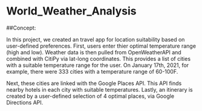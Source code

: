 # World_Weather_Analysis

##Concept:

In this project, we created an travel app for location suitability based on user-defined preferences. First, users enter thier optimal temperature range (high and low). Weather data is then pulled from OpenWeatherAPI and combined with CitiPy via lat-long coordinates. This provides a list of cities with a suitable temperature range for the user. On January 17th, 2021, for example, there were 333 cities with a temperature range of 60-100F.

Next, these cities are linked with the Google Places API. This API finds nearby hotels in each city with suitable temperatures. Lastly, an itinerary is created by a user-defined selection of 4 optimal places, via Google Directions API.